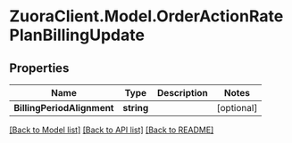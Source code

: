 # ZuoraClient.Model.OrderActionRatePlanBillingUpdate

## Properties

Name | Type | Description | Notes
------------ | ------------- | ------------- | -------------
**BillingPeriodAlignment** | **string** |  | [optional] 

[[Back to Model list]](../README.md#documentation-for-models) [[Back to API list]](../README.md#documentation-for-api-endpoints) [[Back to README]](../README.md)

